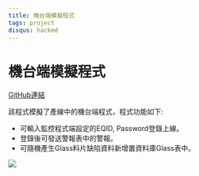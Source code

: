 ```yaml
---
title: 機台端模擬程式
tags: project
disqus: hackmd
---
```


# 機台端模擬程式

[GitHub連結](https://hackmd.io/@TaNq7dHGRLWgeV6SVPERyQ/HytbFwXNt)

該程式模擬了產線中的機台端程式，程式功能如下:
* 可輸入監控程式端設定的EQID, Password登錄上線。
* 登錄後可發送警報表中的警報。
* 可隨機產生Glass料片缺陷資料新增置資料庫Glass表中。

![](https://i.imgur.com/S5MnoJl.png)

